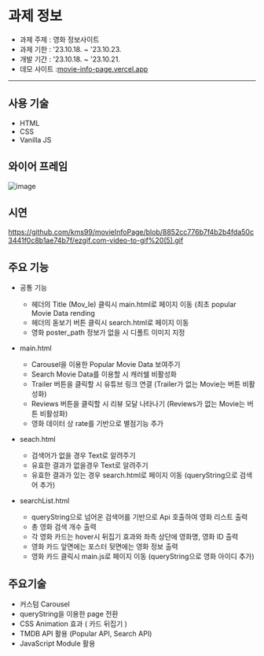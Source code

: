 # 과제 정보
- 과제 주제 : 영화 정보사이트
- 과제 기한 : '23.10.18. ~ '23.10.23.
- 개발 기간 : '23.10.18. ~ '23.10.21.
- 데모 사이트 :[movie-info-page.vercel.app](https://movie-info-page.vercel.app/)
  
<hr>

## 사용 기술
- HTML
- CSS
- Vanilla JS

## 와이어 프레임

![image](https://github.com/kms99/movieInfoPage/assets/29966870/8b1116b8-6e6d-4984-b1ae-38629295c416)

## 시연 
https://github.com/kms99/movieInfoPage/blob/8852cc776b7f4b2b4fda50c3441f0c8b1ae74b7f/ezgif.com-video-to-gif%20(5).gif

## 주요 기능
- 공통 기능
  - 헤더의 Title (Mov_Ie) 클릭시 main.html로 페이지 이동 (최초 popular Movie Data rending 
  - 헤더의 돋보기 버튼 클릭시 search.html로 페이지 이동
  - 영화 poster_path 정보가 없을 시 디폴트 이미지 지정

- main.html
  - Carousel을 이용한 Popular Movie Data 보여주기
  - Search Movie Data를 이용할 시 캐러쉘 비활성화
  - Trailer 버튼을 클릭할 시 유튜브 링크 연결 (Trailer가 없는 Movie는 버튼 비활성화)
  - Reviews 버튼을 클릭할 시 리뷰 모달 나타나기 (Reviews가 없는 Movie는 버튼 비활성화)
  - 영화 데이터 상 rate를 기반으로 별점기능 추가

- seach.html
  - 검색어가 없을 경우 Text로 알려주기
  - 유효한 결과가 없을경우 Text로 알려주기
  - 유효한 결과가 있는 경우 search.html로 페이지 이동 (queryString으로 검색어 추가)

- searchList.html
  - queryString으로 넘어온 검색어를 기반으로 Api 호출하여 영화 리스트 출력
  - 총 영화 검색 개수 출력
  - 각 영화 카드는 hover시 뒤집기 효과와 좌측 상단에 영화명, 영화 ID 출력
  - 영화 카드 앞면에는 포스터 뒷면에는 영화 정보 출력
  - 영화 카드 클릭시 main.js로 페이지 이동 (queryString으로 영화 아이디 추가)

## 주요기술
- 커스텀 Carousel
- queryString을 이용한 page 전환
- CSS Animation 효과 ( 카드 뒤집기 )
- TMDB API 활용 (Popular API, Search API)
- JavaScript Module 활용

